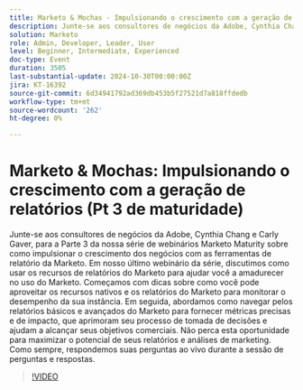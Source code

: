 ```yaml
---
title: Marketo & Mochas - Impulsionando o crescimento com a geração de relatórios (Pt 3 de maturidade)
description: Junte-se aos consultores de negócios da Adobe, Cynthia Chang e Carly Gaver, para a Parte 3 da nossa série de webinários Marketo Maturity sobre como impulsionar o crescimento dos negócios com as ferramentas de relatório da Marketo. Em nosso último webinário da série, discutimos como usar os recursos de relatórios do Marketo para ajudar você a amadurecer no uso do Marketo. Começamos com dicas sobre como você pode aproveitar os recursos nativos e os relatórios do Marketo para monitorar o desempenho da sua instância. Em seguida, abordamos como navegar pelos relatórios básicos e avançados do Marketo para fornecer métricas precisas e de impacto, que aprimoram seu processo de tomada de decisões e ajudam a alcançar seus objetivos comerciais. Não perca esta oportunidade para maximizar o potencial de seus relatórios e análises de marketing. Como sempre, respondemos suas perguntas ao vivo durante a sessão de perguntas e respostas.
solution: Marketo
role: Admin, Developer, Leader, User
level: Beginner, Intermediate, Experienced
doc-type: Event
duration: 3505
last-substantial-update: 2024-10-30T00:00:00Z
jira: KT-16392
source-git-commit: 6d34941792ad369db453b5f27521d7a818ffdedb
workflow-type: tm+mt
source-wordcount: '262'
ht-degree: 0%

---
```



# Marketo &amp; Mochas: Impulsionando o crescimento com a geração de relatórios (Pt 3 de maturidade)

Junte-se aos consultores de negócios da Adobe, Cynthia Chang e Carly Gaver, para a Parte 3 da nossa série de webinários Marketo Maturity sobre como impulsionar o crescimento dos negócios com as ferramentas de relatório da Marketo. Em nosso último webinário da série, discutimos como usar os recursos de relatórios do Marketo para ajudar você a amadurecer no uso do Marketo. Começamos com dicas sobre como você pode aproveitar os recursos nativos e os relatórios do Marketo para monitorar o desempenho da sua instância. Em seguida, abordamos como navegar pelos relatórios básicos e avançados do Marketo para fornecer métricas precisas e de impacto, que aprimoram seu processo de tomada de decisões e ajudam a alcançar seus objetivos comerciais. Não perca esta oportunidade para maximizar o potencial de seus relatórios e análises de marketing. Como sempre, respondemos suas perguntas ao vivo durante a sessão de perguntas e respostas.

>[!VIDEO](https://video.tv.adobe.com/v/3435407/?learn=on)
